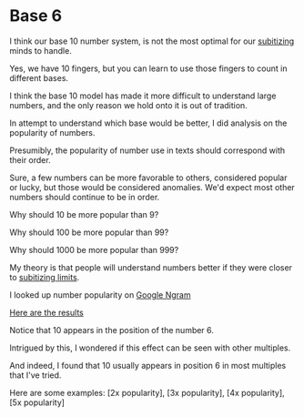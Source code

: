 # Base 6

I think our base 10 number system, is not the most optimal for our [subitizing](https://en.wikipedia.org/wiki/Subitizing) minds to handle.

Yes, we have 10 fingers, but you can learn to use those fingers to count in different bases.

I think the base 10 model has made it more difficult to understand large numbers, and the only reason we hold onto it is out of tradition.

In attempt to understand which base would be better, I did analysis on the popularity of numbers.

Presumibly, the popularity of number use in texts should correspond with their order.

Sure, a few numbers can be more favorable to others, considered popular or lucky, but those would be considered anomalies. We'd expect most other numbers should continue to be in order.

Why should 10 be more popular than 9?

Why should 100 be more popular than 99?

Why should 1000 be more popular than 999?

My theory is that people will understand numbers better if they were closer to [subitizing limits](https://en.wikipedia.org/wiki/Subitizing).

I looked up number popularity on [Google Ngram](https://books.google.com/ngrams)

[Here are the results](stats.md)

Notice that 10 appears in the position of the number 6.

Intrigued by this, I wondered if this effect can be seen with other multiples.

And indeed, I found that 10 usually appears in position 6 in most multiples that I've tried.

Here are some examples: [2x popularity], [3x popularity], [4x popularity], [5x popularity]
